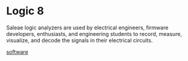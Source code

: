 
# Logic 8

Saleae logic analyzers are used by electrical engineers, firmware developers, enthusiasts, and engineering students to record, measure, visualize, and decode the signals in their electrical circuits.

[software](https://www.saleae.com/downloads/)